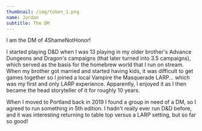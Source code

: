 ```yaml
---
thumbnail: /img/token_1.png
name: Jordan
subtitle: The DM
---
```

I am the DM of 4ShameNotHonor!

I started playing D&D when I was 13 playing in my older brother's Advance Dungeons and Dragon's campaigns (that later turned into 3.5 campaigns), which served as the basis for the homebrew world that I run on stream. When my brother got married and started having kids, it was difficult to get games together so I joined a local Vampire the Masquerade LARP... which was my first and only LARP experience. Apparently, I enjoyed it as I then became the head storyteller of it for roughly 10 years.

When I moved to Portland back in 2019 I found a group in need of a DM, so I agreed to run something in 5th edition. I hadn't really ever run D&D before, and it was interesting returning to table top versus a LARP setting, but so far so good!